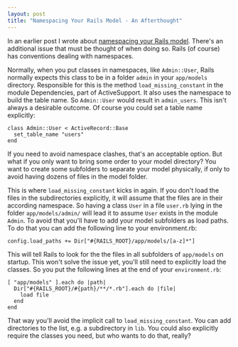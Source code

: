 ```yaml
---
layout: post
title: "Namespacing Your Rails Model - An Afterthought"
---
```

In an earlier post I wrote about <a href="http://www.paperplanes.de/archives/2007/4/27/namespace_your_rails_model/">namespacing your Rails model</a>. There's an additional issue that must be thought of when doing so. Rails (of course) has conventions dealing with namespaces.

Normally, when you put classes in namespaces, like `Admin::User`, Rails normally expects this class to be in a folder `admin` in your `app/models` directory. Responsible for this is the method `load_missing_constant` in the module Dependencies, part of ActiveSupport. It also uses the namespace to build the table name. So `Admin::User` would result in `admin_users`. This isn't always a desirable outcome. Of course you could set a table name explicitly:

    class Admin::User < ActiveRecord::Base
      set_table_name "users"
    end

If you need to avoid namespace clashes, that's an acceptable option. But what if you only want to bring some order to your model directory? You want to create some subfolders to separate your model physically, if only to avoid having dozens of files in the model folder.

This is where `load_missing_constant` kicks in again. If you don't load the files in the subdirectories explicitly, it will assume that the files are in their according namespace. So having a class `User` in a file `user.rb` lying in the folder `app/models/admin/` will lead it to assume `User` exists in the module `Admin`. To avoid that you'll have to add your model subfolders as load paths. To do that you can add the following line to your environment.rb:

    config.load_paths += Dir["#{RAILS_ROOT}/app/models/[a-z]*"]

This will tell Rails to look for the the files in all subfolders of `app/models` on startup. This won't solve the issue yet, you'll still need to explicitly load the classes. So you put the following lines at the end of your `environment.rb`:

    [ "app/models" ].each do |path|
      Dir["#{RAILS_ROOT}/#{path}/**/*.rb"].each do |file|
        load file
      end
    end

That way you'll avoid the implicit call to `load_missing_constant`. You can add directories to the list, e.g. a subdirectory in `lib`. You could also explicitly require the classes you need, but who wants to do that, really?